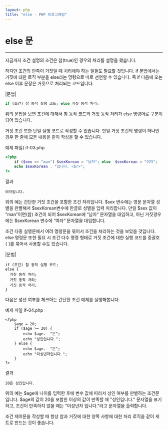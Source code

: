```yaml
---
layout: php
title: "else - PHP 프로그래밍"
---
```


# else 문
---
지금까지 조건 설명의 조건은 참(true)인 경우의 처리를 설명을 했습니다.  

하지만 조건의 만족이 거짓일 때 처리해야 하는 일들도 필요할 것입니다. if 문법에서는 거짓에 대한 로직 부분을 else라는 명령으로 따로 선언할 수 있습니다. 즉 if 다음에 오는 else 이후 문장은 거짓으로 처리되는 코드입니다.  

|문법|
```php
if (조건) 참 동작 실행 코드; else 거짓 동작 처리;
```

위의 문법을 보면 조건에 대해서 참 동작 코드와 거짓 동작 처리가 else 명령어로 구분이 되어 있습니다.  

거짓 조건 또한 단일 실행 코드로 작성할 수 있습니다. 만일 거짓 조건의 명령이 하나인 경우 한 줄에 모든 내용을 같이 작성을 할 수 있습니다. 

예제 파일) if-03.php
```php
<?php
	if ($sex == "man") $sexKorean = "남자"; else  $sexKorean = "여자";
	echo $sexKorean . "입니다. <br>";
?>
```

결과
```
여자입니다. 
```

위의 예는 간단한 거짓 조건을 포함한 조건 처리입니다. $sex 변수에는 영문 문자열 성별을 판별해서 $sexKorean변수에 한글로 성별을 입력 처리합니다. 만일 $sex 값이 “man”이면(참) 조건이 되어 $sexKorean에 “남자” 문자열을 대입하고, 아닌 거짓경우에는 $sexKorean 변수에 “여자” 문자열을 대입합니다.  

조건 다중 실행문에서 여려 명령문을 묶어서 조건을 처리하는 것을 보았을 것입니다. else 명령문 또한 필요 시 조건 다수 명령 형태로 거짓 조건에 대한 실행 코드를 중괄호 { }를 묶어서 사용할 수도 있습니다.  

|문법|
```
if (조건) 참 동작 실행 코드; 
else {
  거짓 동작 처리;
  거짓 동작 처리;
  거짓 동작 처리;
}
```

다음은 성년 여부를 체크하는 간단한 조건 예제를 실행해봅니다.  

예제 파일 if-04.php
```
<?php
	$age = 20;
	if ($age >= 20) {
		echo $age.  "은";
		echo "성인입니다.";
	} else {
		echo $age.  "은";
		echo "미성년자입니다.";
	}
?>
```

결과
```
20은 성인입니다.
```

위의 예는 $age에 나이를 입력한 후에 변수 값에 따라서 성인 여부를 판별하는 조건문입니다. $age의 값이 20을 포함한 이상의 값이 만족할 때 "성인입니다." 문자열을 표기하고, 조건이 만족하지 않을 때는 "미성년자 입니다."라고 문자열을 출력합니다.  

조건 제어문을 작성할 때 항상 참과 거짓에 대한 양쪽 사항에 대한 처리 로직을 같이 세트로 만드는 것이 좋습니다.    

<br><br>